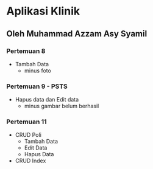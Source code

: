 # Aplikasi Klinik

## Oleh Muhammad Azzam Asy Syamil

### Pertemuan 8
* Tambah Data
    * minus foto

### Pertemuan 9 - PSTS
* Hapus data dan Edit data
    * minus gambar belum berhasil
      
### Pertemuan 11
* CRUD Poli
    * Tambah Data
    * Edit Data
    * Hapus Data
* CRUD Index

